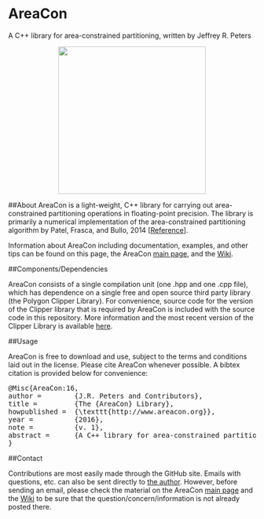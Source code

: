 # AreaCon
A C++ library for area-constrained partitioning, written by Jeffrey R. Peters

<p align ="center"><img src = "../gh-pages/images/sample.png" height = "300 px"></img></p>

##About
AreaCon is a light-weight, C++ library for carrying out area-constrained partitioning operations in floating-point precision. The library is primarily a numerical implementation of the area-constrained partitioning algorithm by Patel, Frasca, and Bullo, 2014 [[Reference](http://www.areacon.org/References)].

Information about AreaCon including documentation, examples, and other tips can be found on this page, the AreaCon [main page](http://www.areacon.org), and the [Wiki](https://github.com/jrpeters/AreaCon/wiki). 

##Components/Dependencies

AreaCon consists of a single compilation unit (one .hpp and one .cpp file), which has dependence on a single free and open source third party library (the Polygon Clipper Library). For convenience, source code for the version of the Clipper library that is required by AreaCon is included with the source code in this repository. More information and the most recent version of the Clipper Library is available [here](http://www.angusj.com/delphi/clipper.php).

##Usage 

AreaCon is free to download and use, subject to the terms and conditions laid out in the license. Please cite AreaCon whenever possible. A bibtex citation is provided below for convenience:
<pre>
@Misc{AreaCon:16,
author =        {J.R. Peters and Contributors},
title =         {The {AreaCon} Library},
howpublished =  {\texttt{http://www.areacon.org}},
year =          {2016},
note =          {v. 1},
abstract =      {A C++ library for area-constrained partitioning.},
}
</pre>

##Contact

Contributions are most easily made through the GitHub site. Emails with questions, etc. can also be sent directly to [the author](www.jeffreyrpeters.com). However, before sending an email, please check the material on the AreaCon [main page](http://www.areacon.org) and the [Wiki](https://github.com/jrpeters/AreaCon/wiki) to be sure that the question/concern/information is not already posted there.
